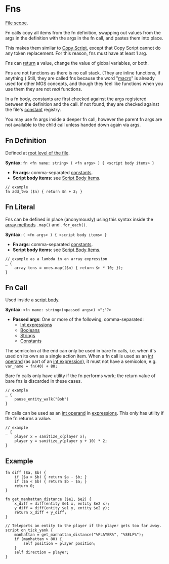# Fns

[File scope](syntax_scopes#file-scope).

Fn calls copy all items from the fn definition, swapping out values from the args in the definition with the args in the fn call, and pastes them into place.

This makes them similar to [Copy Script](macros#copy-script), except that Copy Script cannot do any token replacement. For this reason, fns must have at least 1 arg.

Fns can [return](script_control_flow#return) a value, change the value of global variables, or both.

Fns are not functions as there is no call stack. (They are inline functions, if anything.) Still, they are called fns because the word "[macro](macros)" is already used for other MGS concepts, and though they feel like functions when you use them they are not *real* functions.

In a fn body, constants are first checked against the args registered between the definition and the call. If not found, they are checked against the file's [constant](constants) registry.

You may use fn args inside a deeper fn call, however the parent fn args are not available to the child call unless handed down again via args.

## Fn Definition

Defined at [root level of the file](syntax_scopes#syntax-contexts).

**Syntax**: `fn <fn name: string> ( <fn args> ) { <script body items> }`

- **Fn args**: comma-separated [constants](primitive_types#constant).
- **Script body items**: see [Script Body Items](scripts#script-body-items).

```mgs
// example
fn add_two ($n) { return $n + 2; }
```

## Fn Literal

Fns can be defined in place (anonymously) using this syntax inside the [array methods](arrays#array-methods) `.map()` and `.for_each()`.

**Syntax**: `( <fn args> ) { <script body items> }`

- **Fn args**: comma-separated [constants](primitive_types#constant).
- **Script body items**: see [Script Body Items](scripts#script-body-items).

```mgs
// example as a lambda in an array expression
_ {
	array tens = ones.map(($n) { return $n * 10; });
}
```

## Fn Call

Used inside a [script body](scripts#script-body-items).

**Syntax**: `<fn name: string>(<passed args>) <";"?>`

- **Passed args**: One or more of the following, comma-separated:
	- [Int expressions](expressions_and_operators#expressions)
	- [Booleans](primitive_types#boolean)
	- [Strings](primitive_types#string)
	- [Constants](primitive_types#constant)

The semicolon at the end can only be used in bare fn calls, i.e. when it's used on its own as a single action item. When a fn call is used as an [int operand](expressions_and_operators#int-operands) (as part of an [int expression](expressions_and_operators#int-expressions)), it must not have a semicolon, e.g. `var_name = fn(40) + 80;`

Bare fn calls only have utility if the fn performs work; the return value of bare fns is discarded in these cases.

```mgs
// example
_ {
	pause_entity_walk("Bob")
}
```

Fn calls can be used as an [int operand](expressions_and_operators#int-operands) in [expressions](expressions_and_operators#expressions). This only has utility if the fn returns a value.

```mgs
// example
_ {
	player x = sanitize_x(player x);
	player y = sanitize_y(player y + 10) * 2;
}
```

## Example

```mgs
fn diff ($a, $b) {
	if ($a > $b) { return $a - $b; }
	if ($a < $b) { return $b - $a; }
	return 0;
}

fn get_manhattan_distance ($e1, $e2) {
	x_diff = diff(entity $e1 x, entity $e2 x);
	y_diff = diff(entity $e1 y, entity $e2 y);
	return x_diff + y_diff;
}

// Teleports an entity to the player if the player gets too far away.
script on_tick_yank {
	manhattan = get_manhattan_distance("%PLAYER%", "%SELF%");
	if (manhattan > 80) {
		self position = player position;
	}
	self direction = player;
}
```
